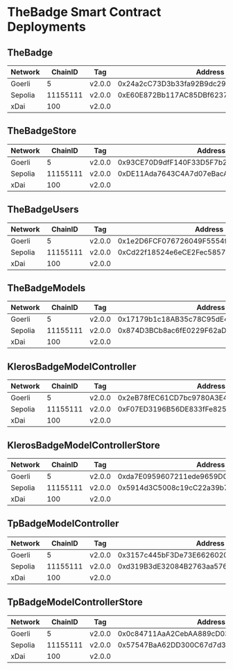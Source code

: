 # TheBadge Smart Contract Deployments

## TheBadge

| Network | ChainID  | Tag    | Address                                    | Transaction Hash                                                   |
| ------- | -------- | ------ | ------------------------------------------ | ------------------------------------------------------------------ |
| Goerli  | 5        | v2.0.0 | 0x24a2cC73D3b33fa92B9dc299835ec3715FB033fB | 0x0aa9d9067c1d4306d119997ed8a9de1f3547dece1f2f3efe4bd040988bb189cd |
| Sepolia | 11155111 | v2.0.0 | 0xE60E872Bb117AC85DBf62377557023DA9BB0e45f | 0x5437e67e2490fa61da79e7a18ed0f3beaa185f5281634deb8bfc1024ab1db162 |
| xDai    | 100      | v2.0.0 |                                            |                                                                    |

## TheBadgeStore

| Network | ChainID  | Tag    | Address                                    | Transaction Hash                                                   |
| ------- | -------- | ------ | ------------------------------------------ | ------------------------------------------------------------------ |
| Goerli  | 5        | v2.0.0 | 0x93CE70D9dfF140F33D5F7b2Cc7291D11768eCdA7 | 0xa6af248de30ed66155c3c65c7c6ac486adeaccca7c7393088b77bfdc2c6a3ed3 |
| Sepolia | 11155111 | v2.0.0 | 0xDE11Ada7643C4A7d07eBacA22b44178Ca01185A8 | 0xd8416d1acf805a9299a292f9fc8a1f3b3bcaa26246620e367a37f9f4e4e71eff |
| xDai    | 100      | v2.0.0 |                                            |                                                                    |

## TheBadgeUsers

| Network | ChainID  | Tag    | Address                                    | Transaction Hash                                                   |
| ------- | -------- | ------ | ------------------------------------------ | ------------------------------------------------------------------ |
| Goerli  | 5        | v2.0.0 | 0x1e2D6FCF076726049F5554f848Fc332c052e0e5b | 0x8a3d172ab91b6fb97cf5b6821c314e5ba2d2b1072cebd1992f2a083caec03d57 |
| Sepolia | 11155111 | v2.0.0 | 0xCd22f18524e6eCE2Fec58574184c0c713446229e | 0x0118eba55b80eeb572b9d56db0e2483664304705d7f87798276bf8ff33844b7f |
| xDai    | 100      | v2.0.0 |                                            |                                                                    |

## TheBadgeModels

| Network | ChainID  | Tag    | Address                                    | Transaction Hash                                                   |
| ------- | -------- | ------ | ------------------------------------------ | ------------------------------------------------------------------ |
| Goerli  | 5        | v2.0.0 | 0x17179b1c18AB35c78C95dE4c57eDb08b6286D60a | 0x5452e5ba65f859135b1f62bdb856c920102937eac5013151056e3c3d2f5c8f5b |
| Sepolia | 11155111 | v2.0.0 | 0x874D3BCb8ac6fE0229F62aD2eddfe338E2500407 | 0xaadd9f8c5b416b6b114c2ae593be50508cac103351f15ee533c2e254de996db3 |
| xDai    | 100      | v2.0.0 |                                            |                                                                    |

## KlerosBadgeModelController

| Network | ChainID  | Tag    | Address                                    | Transaction Hash                                                   |
| ------- | -------- | ------ | ------------------------------------------ | ------------------------------------------------------------------ |
| Goerli  | 5        | v2.0.0 | 0x2eB78fEC61CD7bc9780A3E45b2b2b794CB9B568D | 0xa7f7b7f7b5c825700cd21f0df3aa5eeaeefd5e2985dad59eda5def60a59a9c94 |
| Sepolia | 11155111 | v2.0.0 | 0xF07ED3196B56DE833fFe82508DbD42dC427D6Ae9 | 0xa8fab9233cabe3442afde3b063108a460f96463d2d2892982a5af350386dd946 |
| xDai    | 100      | v2.0.0 |                                            |                                                                    |

## KlerosBadgeModelControllerStore

| Network | ChainID  | Tag    | Address                                    | Transaction Hash                                                   |
| ------- | -------- | ------ | ------------------------------------------ | ------------------------------------------------------------------ |
| Goerli  | 5        | v2.0.0 | 0xda7E0959607211ede9659D0331659dEE063933F1 | 0xd80c14faa51e9478ddadb3df692fd7ed2d209e5f86ecee94c69075df3aa710cb |
| Sepolia | 11155111 | v2.0.0 | 0x5914d3C5008c19cC22a39b78FA0d08b3adD4933A | 0xf3b3c2f63b2b705542c4671d27eb2ba7a738d9ebcd77d6a6977cfb60b6c7e001 |
| xDai    | 100      | v2.0.0 |                                            |                                                                    |

## TpBadgeModelController

| Network | ChainID  | Tag    | Address                                    | Transaction Hash                                                   |
| ------- | -------- | ------ | ------------------------------------------ | ------------------------------------------------------------------ |
| Goerli  | 5        | v2.0.0 | 0x3157c445bF3De73E66260203678Fef4FDf028104 | 0x0638f529eb41d218db8f3a93bcc0e5df4bcce9c6602a666db1afac8a8ecd137b |
| Sepolia | 11155111 | v2.0.0 | 0xd319B3dE32084B2763aa57612ba52D6d18470F66 | 0x34711856ce90afe62db4b447ec049287d3b85745f34d76ef734a216b7f0f8ade |
| xDai    | 100      | v2.0.0 |                                            |                                                                    |

## TpBadgeModelControllerStore

| Network | ChainID  | Tag    | Address                                    | Transaction Hash                                                   |
| ------- | -------- | ------ | ------------------------------------------ | ------------------------------------------------------------------ |
| Goerli  | 5        | v2.0.0 | 0x0c84711AaA2CebAA889cD0340C3Bf1EA721a22E6 | 0xb3dc800d35ba215a43f6bf0599f6c2623a956e9775e2d089ee093aed8e619dcd |
| Sepolia | 11155111 | v2.0.0 | 0x57547BaA62DD300C67d7d3Df4e9814d8E058150A | 0xfeb360b788d0f7eb3ecc8197fcae307e550a195c6a78941684b3b548c8c77360 |
| xDai    | 100      | v2.0.0 |                                            |                                                                    |
